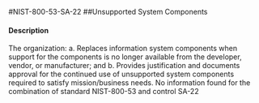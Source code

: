 #NIST-800-53-SA-22
##Unsupported System Components
#### Description
The organization:
  a.  Replaces information system components when support for the components is no longer available from the developer, vendor, or manufacturer; and
  b.  Provides justification and documents approval for the continued use of unsupported system components required to satisfy mission/business needs.
No information found for the combination of standard NIST-800-53 and control SA-22

